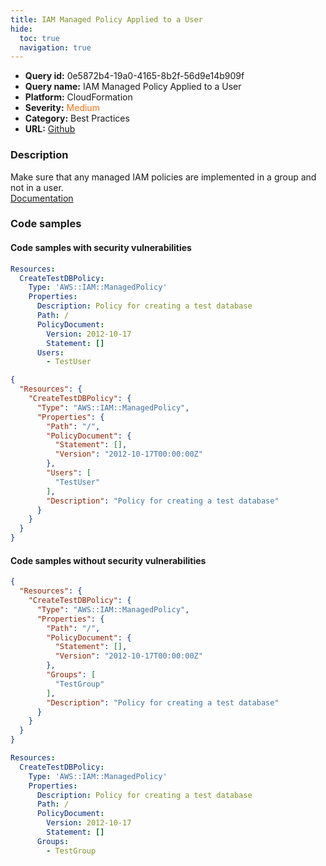 ```yaml
---
title: IAM Managed Policy Applied to a User
hide:
  toc: true
  navigation: true
---
```


<style>
  .highlight .hll {
    background-color: #ff171742;
  }
  .md-content {
    max-width: 1100px;
    margin: 0 auto;
  }
</style>

-   **Query id:** 0e5872b4-19a0-4165-8b2f-56d9e14b909f
-   **Query name:** IAM Managed Policy Applied to a User
-   **Platform:** CloudFormation
-   **Severity:** <span style="color:#ff7213">Medium</span>
-   **Category:** Best Practices
-   **URL:** [Github](https://github.com/Checkmarx/kics/tree/master/assets/queries/cloudFormation/aws/iam_managed_policy_applied_to_a_user)

### Description
Make sure that any managed IAM policies are implemented in a group and not in a user.<br>
[Documentation](https://docs.aws.amazon.com/AWSCloudFormation/latest/UserGuide/aws-resource-iam-managedpolicy.html#cfn-iam-managedpolicy-groups)

### Code samples
#### Code samples with security vulnerabilities
```yaml title="Positive test num. 1 - yaml file" hl_lines="10"
Resources:
  CreateTestDBPolicy:
    Type: 'AWS::IAM::ManagedPolicy'
    Properties:
      Description: Policy for creating a test database
      Path: /
      PolicyDocument:
        Version: 2012-10-17
        Statement: []
      Users:
        - TestUser
```
```json title="Positive test num. 2 - json file" hl_lines="11"
{
  "Resources": {
    "CreateTestDBPolicy": {
      "Type": "AWS::IAM::ManagedPolicy",
      "Properties": {
        "Path": "/",
        "PolicyDocument": {
          "Statement": [],
          "Version": "2012-10-17T00:00:00Z"
        },
        "Users": [
          "TestUser"
        ],
        "Description": "Policy for creating a test database"
      }
    }
  }
}

```


#### Code samples without security vulnerabilities
```json title="Negative test num. 1 - json file"
{
  "Resources": {
    "CreateTestDBPolicy": {
      "Type": "AWS::IAM::ManagedPolicy",
      "Properties": {
        "Path": "/",
        "PolicyDocument": {
          "Statement": [],
          "Version": "2012-10-17T00:00:00Z"
        },
        "Groups": [
          "TestGroup"
        ],
        "Description": "Policy for creating a test database"
      }
    }
  }
}

```
```yaml title="Negative test num. 2 - yaml file"
Resources:
  CreateTestDBPolicy:
    Type: 'AWS::IAM::ManagedPolicy'
    Properties:
      Description: Policy for creating a test database
      Path: /
      PolicyDocument:
        Version: 2012-10-17
        Statement: []
      Groups:
        - TestGroup
```
